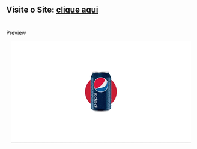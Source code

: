 ## Visite o Site: [clique aqui](https://sanavila.github.io/Pepsi_Card_UI_Design/)
# 
Preview
<p align="center">
    <img src="https://raw.githubusercontent.com/sanavila/CSS-Responsive-Card-Hover-Effects-Pepsi-Card-UI-Design/main/img/giphy.gif">
</p> 
